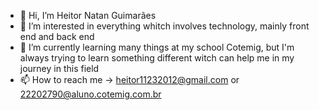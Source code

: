 - 👋 Hi, I’m Heitor Natan Guimarães
- 👀 I’m interested in everything whitch involves technology, mainly front end and back end
- 🌱 I’m currently learning many things at my school Cotemig, but I'm always trying to learn something different witch can help me in my journey in this field
- 📫 How to reach me -> heitor11232012@gmail.com or 22202790@aluno.cotemig.com.br
